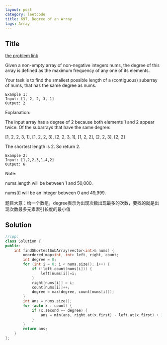 ```yaml
---
layout: post
category: leetcode
title: 697. Degree of an Array
tags: Array
---
```

## Title
[the problem link](https://leetcode.com/problems/degree-of-an-array/description/)

Given a non-empty array of non-negative integers nums, the degree of this array is defined as the maximum frequency of any one of its elements.

Your task is to find the smallest possible length of a (contiguous) subarray of nums, that has the same degree as nums.
	
	Example 1:
	Input: [1, 2, 2, 3, 1]
	Output: 2

Explanation: 

The input array has a degree of 2 because both elements 1 and 2 appear twice.
Of the subarrays that have the same degree:

[1, 2, 2, 3, 1], [1, 2, 2, 3], [2, 2, 3, 1], [1, 2, 2], [2, 2, 3], [2, 2]

The shortest length is 2. So return 2.

	Example 2:
	Input: [1,2,2,3,1,4,2]
	Output: 6

Note:

nums.length will be between 1 and 50,000.

nums[i] will be an integer between 0 and 49,999.


题目大意：给一个数组，degree表示为出现次数出现最多的次数，要找的就是出现次数最多元素索引长度的最小值

## Solution
```c++
//cpp:
class Solution {
public:
	int findShortestSubArray(vector<int>& nums) {
		unordered_map<int, int> left, right, count;
		int degree = 0;
		for (int i = 0; i < nums.size(); i++) {
			if (!left.count(nums[i])) {
				left[nums[i]]=i;
			}
			right[nums[i]] = i;
			count[nums[i]]++;
			degree = max(degree, count[nums[i]]);
		}
		int ans = nums.size();
		for (auto x : count) {
			if (x.second == degree) {
				ans = min(ans, right.at(x.first) - left.at(x.first) + 1);
			}
		}
		return ans;
	}
};
```
